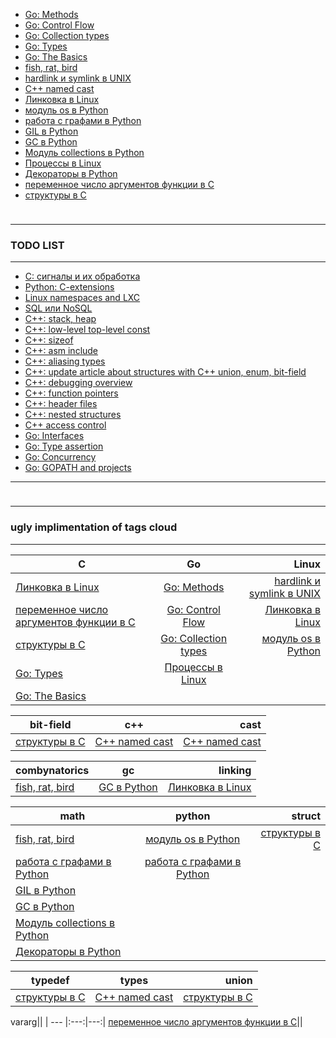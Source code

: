 <link rel="stylesheet" type="text/css" href="solarized-dark.css" />

* [Go: Methods](https://pimiento.github.io/go_methods.html "Go: Methods")
* [Go: Control Flow](https://pimiento.github.io/go_control_flow.html "Go: Control Flow")
* [Go: Collection types](https://pimiento.github.io/go_collection_types.html "Go: Collection types")
* [Go: Types](https://pimiento.github.io/go_types.html "Go: Types")
* [Go: The Basics](https://pimiento.github.io/go_basics.html "Go: The Basics")
* [fish, rat, bird](https://pimiento.github.io/fish_rat_or_bird.html "fish, rat, bird")
* [hardlink и symlink в UNIX](https://pimiento.github.io/unix_hardlink_symlink.html "hardlink и symlink в UNIX")
* [C++ named cast](https://pimiento.github.io/cast.html "C++ named cast")
* [Линковка в Linux](https://pimiento.github.io/linkers.html "Линковка в Linux")
* [модуль os в Python](https://pimiento.github.io/python_os.html "модуль os в Python")
* [работа с графами в Python](https://pimiento.github.io/python_graphs.html "работа с графами в Python")
* [GIL в Python](https://pimiento.github.io/python_gil.html "GIL в Python")
* [GC в Python](https://pimiento.github.io/python_gc.html "GC в Python")
* [Модуль collections в Python](https://pimiento.github.io/python_collections.html "Модуль collections в Python")
* [Процессы в Linux](https://pimiento.github.io/processes.html "Процессы в Linux")
* [Декораторы в Python](https://pimiento.github.io/decorators.html "Декораторы в Python")
* [переменное число аргументов функции в C](https://pimiento.github.io/c_varargs.html "переменное число аргументов функции в C")
* [структуры в C](https://pimiento.github.io/c_structures.html "структуры в C")
<div class="blank-field" style="height:10px"></div>

---

### TODO LIST ###

---

* [C: сигналы и их обработка](#, "TODO")
* [Python: C-extensions](#, "TODO")
* [Linux namespaces and LXC](#, "TODO")
* [SQL или NoSQL](#, "TODO")
* [C++: stack, heap](#, "TODO")
* [C++: low-level top-level const](#, "TODO")
* [C++: sizeof](#, "TODO")
* [C++: asm include](#, "TODO")
* [C++: aliasing types](#, "TODO")
* [C++: update article about structures with C++ union, enum, bit-field](#, "TODO")
* [C++: debugging overview](#, "TODO")
* [C++: function pointers](#, "TODO")
* [C++: header files](#, "TODO")
* [C++: nested structures](#, "TODO")
* [C++ access control](#, "TODO")
* [Go: Interfaces](#, "TODO")
* [Go: Type assertion](#, "TODO")
* [Go: Concurrency](#, "TODO")
* [Go: GOPATH and projects](#, "TODO")

---

<div class="blank-field" style="height:10px"></div>

---

### ugly implimentation of tags cloud ###

---




C|Go|Linux
| --- |:---:|---:|
[Линковка в Linux](https://pimiento.github.io/linkers.html "Линковка в Linux")|[Go: Methods](https://pimiento.github.io/go_methods.html "Go: Methods")|[hardlink и symlink в UNIX](https://pimiento.github.io/unix_hardlink_symlink.html "hardlink и symlink в UNIX")
[переменное число аргументов функции в C](https://pimiento.github.io/c_varargs.html "переменное число аргументов функции в C")|[Go: Control Flow](https://pimiento.github.io/go_control_flow.html "Go: Control Flow")|[Линковка в Linux](https://pimiento.github.io/linkers.html "Линковка в Linux")
[структуры в C](https://pimiento.github.io/c_structures.html "структуры в C")|[Go: Collection types](https://pimiento.github.io/go_collection_types.html "Go: Collection types")|[модуль os в Python](https://pimiento.github.io/python_os.html "модуль os в Python")
|[Go: Types](https://pimiento.github.io/go_types.html "Go: Types")|[Процессы в Linux](https://pimiento.github.io/processes.html "Процессы в Linux")
|[Go: The Basics](https://pimiento.github.io/go_basics.html "Go: The Basics")|



bit-field|c++|cast
| --- |:---:|---:|
[структуры в C](https://pimiento.github.io/c_structures.html "структуры в C")|[C++ named cast](https://pimiento.github.io/cast.html "C++ named cast")|[C++ named cast](https://pimiento.github.io/cast.html "C++ named cast")



combynatorics|gc|linking
| --- |:---:|---:|
[fish, rat, bird](https://pimiento.github.io/fish_rat_or_bird.html "fish, rat, bird")|[GC в Python](https://pimiento.github.io/python_gc.html "GC в Python")|[Линковка в Linux](https://pimiento.github.io/linkers.html "Линковка в Linux")



math|python|struct
| --- |:---:|---:|
[fish, rat, bird](https://pimiento.github.io/fish_rat_or_bird.html "fish, rat, bird")|[модуль os в Python](https://pimiento.github.io/python_os.html "модуль os в Python")|[структуры в C](https://pimiento.github.io/c_structures.html "структуры в C")
[работа с графами в Python](https://pimiento.github.io/python_graphs.html "работа с графами в Python")|[работа с графами в Python](https://pimiento.github.io/python_graphs.html "работа с графами в Python")|
|[GIL в Python](https://pimiento.github.io/python_gil.html "GIL в Python")|
|[GC в Python](https://pimiento.github.io/python_gc.html "GC в Python")|
|[Модуль collections в Python](https://pimiento.github.io/python_collections.html "Модуль collections в Python")|
|[Декораторы в Python](https://pimiento.github.io/decorators.html "Декораторы в Python")|



typedef|types|union
| --- |:---:|---:|
[структуры в C](https://pimiento.github.io/c_structures.html "структуры в C")|[C++ named cast](https://pimiento.github.io/cast.html "C++ named cast")|[структуры в C](https://pimiento.github.io/c_structures.html "структуры в C")



vararg||
| --- |:---:|---:|
[переменное число аргументов функции в C](https://pimiento.github.io/c_varargs.html "переменное число аргументов функции в C")||
